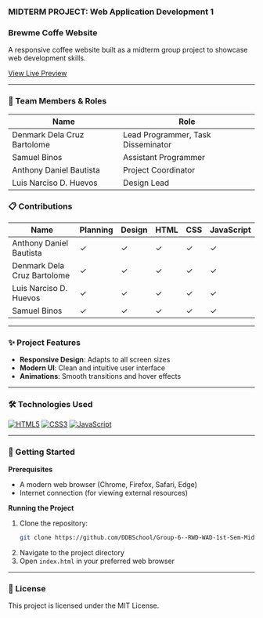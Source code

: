 ### MIDTERM PROJECT: Web Application Development 1

### **Brewme Coffe Website**

A responsive coffee website built as a midterm group project to showcase web development skills.

[View Live Preview](https://raw.githack.com/DDBSchool/Group-6--RWD-WAD-1st-Sem-Midterm-Project--S.Y-2025-2026/main/index.html)

<hr>

### 👥 Team Members & Roles

| Name | Role |
|------|------|
| Denmark Dela Cruz Bartolome | Lead Programmer, Task Disseminator |
| Samuel Binos | Assistant Programmer |
| Anthony Daniel Bautista | Project Coordinator |
| Luis Narciso D. Huevos | Design Lead |

### 📋 Contributions

| Name | Planning | Design | HTML | CSS | JavaScript |
|------|----------|--------|------|-----|------------|
| Anthony Daniel Bautista | ✓ | ✓ | ✓ | ✓ | ✓ |
| Denmark Dela Cruz Bartolome | ✓ | ✓ | ✓ | ✓ | ✓ |
| Luis Narciso D. Huevos | ✓ | ✓ | ✓ | ✓ | ✓ |
| Samuel Binos | ✓ | ✓ | ✓ | ✓ | ✓ |

<hr>

### ✨ Project Features

- **Responsive Design**: Adapts to all screen sizes
- **Modern UI**: Clean and intuitive user interface
- **Animations**: Smooth transitions and hover effects

<hr>

### 🛠️ Technologies Used

[![HTML5](https://img.shields.io/badge/HTML5-E34F26?style=for-the-badge&logo=html5&logoColor=white)](https://developer.mozilla.org/en-US/docs/Web/HTML)
[![CSS3](https://img.shields.io/badge/CSS3-1572B6?style=for-the-badge&logo=css3&logoColor=white)](https://developer.mozilla.org/en-US/docs/Web/CSS)
[![JavaScript](https://img.shields.io/badge/JavaScript-323330?style=for-the-badge&logo=javascript&logoColor=F7DF1E)](https://developer.mozilla.org/en-US/docs/Web/JavaScript)

<hr>

### 🚀 Getting Started

**Prerequisites**
- A modern web browser (Chrome, Firefox, Safari, Edge)
- Internet connection (for viewing external resources)

**Running the Project**
1. Clone the repository:
   ```bash
   git clone https://github.com/DDBSchool/Group-6--RWD-WAD-1st-Sem-Midterm-Project--S.Y-2025-2026.git
   ```
2. Navigate to the project directory
3. Open `index.html` in your preferred web browser

<hr>

### 📝 License
This project is licensed under the MIT License.

